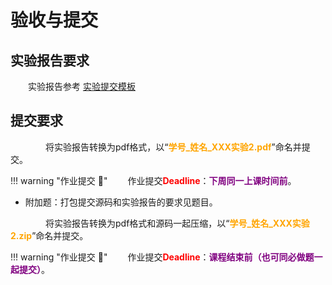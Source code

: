 # 验收与提交

## 实验报告要求

&emsp;&emsp;实验报告参考 [实验提交模板](https://gitee.com/hitsz-cslab/net-work-security/tree/master/stupkt)



## 提交要求

&emsp;&emsp;&emsp;&emsp;将实验报告转换为pdf格式，以“<font color=orange>**学号_姓名_XXX实验2.pdf**</font>”命名并提交。


!!! warning "作业提交 :calendar:"
    &emsp;&emsp;作业提交<font color = red>**Deadline**</font>：<font color = purple>**下周同一上课时间前**</font>。

- 附加题：打包提交源码和实验报告的要求见题目。

&emsp;&emsp;&emsp;&emsp;将实验报告转换为pdf格式和源码一起压缩，以“<font color=orange>**学号_姓名_XXX实验2.zip**</font>”命名并提交。

!!! warning "作业提交 :calendar:"
    &emsp;&emsp;作业提交<font color = red>**Deadline**</font>：<font color = purple>**课程结束前（也可同必做题一起提交）**</font>。
